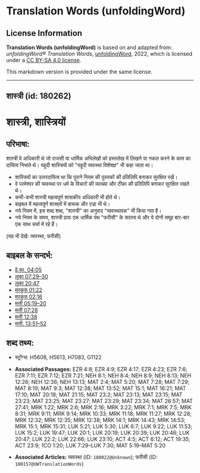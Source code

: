 # Translation Words (unfoldingWord)

## License Information

**Translation Words (unfoldingWord)** is based on and adapted from: _unfoldingWord® Translation Words_, [unfoldingWord](https://unfoldingword.org/utw), 2022, which is licensed under a [CC BY-SA 4.0 license](https://creativecommons.org/licenses/by-sa/4.0/legalcode.en).

This markdown version is provided under the same license.



--------------------------------

## शास्त्री (id: 180262)

शास्त्री, शास्त्रियों
=====================

परिभाषा:
--------

शास्त्री वे अधिकारी थे जो राजसी या धार्मिक अभिलेखों को हस्तलेख में लिखने या नकल करने के काम का दायित्व निभाते थे। यहूदी शास्त्रियों को "यहूदी व्यवस्था विशेषज्ञ" भी कहा जाता था।

* शास्त्रियों का उत्तरदायित्व था कि पुराने नियम की पुस्तकों की प्रतिलिपि बनाकर सुरक्षित रखें।
* वे परमेश्वर की व्यवस्था पर धर्म के विचारों की व्याख्या और टीका की प्रतिलिपि बनाकर सुरक्षित रखते थे।
* कभी\-कभी शास्त्री महत्वपूर्ण शासकीय अधिकारी भी होते थे।
* बाइबल में महत्वपूर्ण शास्र्यों में बारूक और एज्रा भी थे।
* नये नियम में, इस शब्द शब्द, "शास्त्री" का अनुवाद "व्यवस्थापक" भी किया गया है।
* नये नियम के समय, शास्त्री प्रायः एक धार्मिक पंथ "फरीसी" के सदस्य थे और ये दोनों समूह बार\-बार एक साथ चर्चा में रहे हैं।

(यह भी देखें: व्यवस्था, फरीसी)

बाइबल के सन्दर्भ:
-----------------

* [प्रे.का. 04:05](https://ref.ly/Acts4:5)
* [लूका 07:29–30](https://ref.ly/Luke7:29-Luke7:30)
* [लूका 20:47](https://ref.ly/Luke20:47)
* [मरकुस 01:22](https://ref.ly/Mark1:22)
* [मरकुस 02:16](https://ref.ly/Mark2:16)
* [मत्ती 05:19–20](https://ref.ly/Matt5:19-Matt5:20)
* [मत्ती 07:28](https://ref.ly/Matt7:28)
* [मत्ती 12:38](https://ref.ly/Matt12:38)
* [मत्ती. 13:51–52](https://ref.ly/Matt13:51-Matt13:52)

शब्द तथ्य:
----------

* स्ट्रोंग्स: H5608, H5613, H7083, G1122

* **Associated Passages:** EZR 4:8; EZR 4:9; EZR 4:17; EZR 4:23; EZR 7:6; EZR 7:11; EZR 7:12; EZR 7:21; NEH 8:1; NEH 8:4; NEH 8:9; NEH 8:13; NEH 12:26; NEH 12:36; NEH 13:13; MAT 2:4; MAT 5:20; MAT 7:28; MAT 7:29; MAT 8:19; MAT 9:3; MAT 12:38; MAT 13:52; MAT 15:1; MAT 16:21; MAT 17:10; MAT 20:18; MAT 21:15; MAT 23:2; MAT 23:13; MAT 23:15; MAT 23:23; MAT 23:25; MAT 23:27; MAT 23:29; MAT 23:34; MAT 26:57; MAT 27:41; MRK 1:22; MRK 2:6; MRK 2:16; MRK 3:22; MRK 7:1; MRK 7:5; MRK 8:31; MRK 9:11; MRK 9:14; MRK 10:33; MRK 11:18; MRK 11:27; MRK 12:28; MRK 12:32; MRK 12:35; MRK 12:38; MRK 14:1; MRK 14:43; MRK 14:53; MRK 15:1; MRK 15:31; LUK 5:21; LUK 5:30; LUK 6:7; LUK 9:22; LUK 11:53; LUK 15:2; LUK 19:47; LUK 20:1; LUK 20:19; LUK 20:39; LUK 20:46; LUK 20:47; LUK 22:2; LUK 22:66; LUK 23:10; ACT 4:5; ACT 6:12; ACT 19:35; ACT 23:9; 1CO 1:20; LUK 7:29–LUK 7:30; MAT 5:19–MAT 5:20
* **Associated Articles:** व्यवस्था (ID: `180022@Unknown`); फरीसी (ID: `180157@UWTranslationWords`)

